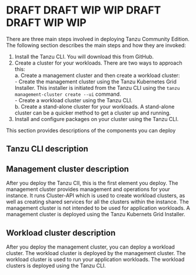 # DRAFT DRAFT WIP WIP DRAFT DRAFT WIP WIP  

There are three main steps involved in deploying Tanzu Community Edition. The following section describes the main steps and how they are invoked: 

1. Install the Tanzu CLI. You will download this from GitHub.
2. Create a cluster for your workloads. There are two ways to approach this:  
    a. Create a management cluster and then create a workload cluster:  
        - Create the management cluster using the Tanzu Kubernetes Grid Installer. This installer is initiated from the Tanzu CLI using the ``tanzu management-cluster create --ui`` command.  
        - Create a workload cluster using the Tanzu CLI.   
    b. Create a stand-alone cluster for your workloads.  A stand-alone cluster can be a quicker method to get a cluster up and running.    
4. Install and configure packages on your cluster using the Tanzu CLI.



This section provides descriptions of the components  you can deploy

## Tanzu CLI description 

## Management cluster description
After you deploy the Tanzu ClI, this is the first element you deploy. The management cluster  provides management and operations for your instance. It runs Cluster-API which is used to create workload clusters, as well as creating shared services for all the clusters within the instance.  The management cluster is not intended to be used for application workloads. A management cluster is deployed using the Tanzu Kubernets Grid Installer.

## Workload cluster description

After you deploy the management cluster, you can deploy a workload cluster. The workload cluster is deployed by the management cluster. The workload cluster is used to run your application workloads. The workload clusters is deployed using the Tanzu CLI.

